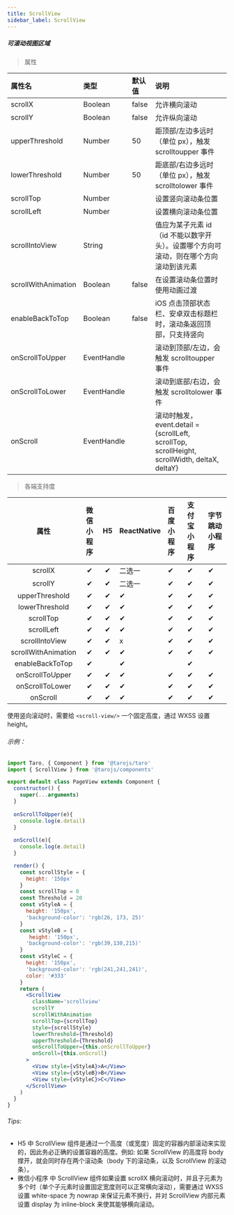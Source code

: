 ```yaml
---
title: ScrollView
sidebar_label: ScrollView
---
```


##### 可滚动视图区域
> 属性

| 属性名 | 类型 | 默认值 | 说明 |
| :- | :- | :- | :- |
| scrollX              | Boolean     | false  | 允许横向滚动 |
| scrollY              | Boolean     | false  | 允许纵向滚动 |
| upperThreshold       | Number      | 50     | 距顶部/左边多远时（单位 px），触发 scrolltoupper 事件  |
| lowerThreshold       | Number      | 50     | 距底部/右边多远时（单位 px），触发 scrolltolower 事件  |
| scrollTop            | Number      |        | 设置竖向滚动条位置 |
| scrollLeft           | Number      |        | 设置横向滚动条位置 |
| scrollIntoView      | String      |        | 值应为某子元素 id（id 不能以数字开头）。设置哪个方向可滚动，则在哪个方向滚动到该元素 |
| scrollWithAnimation | Boolean     | false  | 在设置滚动条位置时使用动画过渡  |
| enableBackToTop    | Boolean     | false  | iOS 点击顶部状态栏、安卓双击标题栏时，滚动条返回顶部，只支持竖向                     |
| onScrollToUpper     | EventHandle |        | 滚动到顶部/左边，会触发 scrolltoupper 事件 |
| onScrollToLower     | EventHandle |        | 滚动到底部/右边，会触发 scrolltolower 事件 |
| onScroll            | EventHandle |        | 滚动时触发，event.detail = {scrollLeft, scrollTop, scrollHeight, scrollWidth, deltaX, deltaY} |

>各端支持度

| 属性 | 微信小程序 | H5 | ReactNative | 百度小程序 | 支付宝小程序 | 字节跳动小程序 |
| :-: | :-: | :-: | :- | :- | :- | :- |
| scrollX     | ✔ | ✔ | 二选一 | ✔ | ✔ | ✔ |       
| scrollY            | ✔ | ✔ | 二选一 | ✔ | ✔ | ✔ |
| upperThreshold     | ✔ | ✔ | ✔ | ✔ | ✔ | ✔ |
| lowerThreshold     | ✔ | ✔ | ✔ | ✔ | ✔ | ✔ |
| scrollTop          | ✔ | ✔ | ✔ | ✔ | ✔ | ✔ |
| scrollLeft         | ✔ | ✔ | ✔ | ✔ | ✔ | ✔ |
| scrollIntoView     | ✔ | ✔ | x | ✔ | ✔ | ✔ |
| scrollWithAnimation| ✔ | ✔ | ✔ | ✔ | ✔ | ✔ |
| enableBackToTop    | ✔ |  | ✔ |  | ✔ |  |
| onScrollToUpper    | ✔ | ✔ | ✔ | ✔ | ✔ | ✔ |
| onScrollToLower    | ✔ | ✔ | ✔ | ✔ | ✔ | ✔ |
| onScroll  | ✔ | ✔ |  ✔ | ✔ | ✔ | ✔ |

使用竖向滚动时，需要给 `<scroll-view/>` 一个固定高度，通过 WXSS 设置 height。

###### 示例：
```jsx
import Taro, { Component } from '@tarojs/taro'
import { ScrollView } from '@tarojs/components'

export default class PageView extends Component {
  constructor() {
    super(...arguments)
  }
  
  onScrollToUpper(e){
    console.log(e.detail)
  }
  
  onScroll(e){
    console.log(e.detail)
  }

  render() {
    const scrollStyle = {
      height: '150px'
    }
    const scrollTop = 0
    const Threshold = 20
    const vStyleA = {
      height: '150px',
      'background-color': 'rgb(26, 173, 25)'
    }
    const vStyleB = {
       height: '150px',
      'background-color': 'rgb(39,130,215)'
    }
    const vStyleC = {
      height: '150px',
      'background-color': 'rgb(241,241,241)',
      color: '#333'
    }
    return (
      <ScrollView
        className='scrollview'
        scrollY
        scrollWithAnimation
        scrollTop={scrollTop}
        style={scrollStyle}
        lowerThreshold={Threshold}
        upperThreshold={Threshold}
        onScrollToUpper={this.onScrollToUpper}
        onScroll={this.onScroll}
      >
        <View style={vStyleA}>A</View>
        <View style={vStyleB}>B</View>
        <View style={vStyleC}>C</View>
      </ScrollView>
    )
  }
}
```

###### Tips:
* H5 中 ScrollView 组件是通过一个高度（或宽度）固定的容器内部滚动来实现的，因此务必正确的设置容器的高度。例如: 如果 ScrollView 的高度将 body 撑开，就会同时存在两个滚动条（body 下的滚动条，以及 ScrollView 的滚动条）。
* 微信小程序 中 ScrollView 组件如果设置 scrollX 横向滚动时，并且子元素为多个时（单个子元素时设置固定宽度则可以正常横向滚动），需要通过 WXSS 设置 white-space 为 nowrap 来保证元素不换行，并对 ScrollView 内部元素设置 display 为 inline-block 来使其能够横向滚动。
